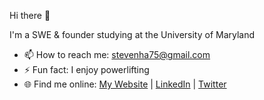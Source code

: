 Hi there 👋 

I'm a SWE & founder studying at the University of Maryland
- 📫 How to reach me: stevenha75@gmail.com
- ⚡ Fun fact: I enjoy powerlifting
- 🌐 Find me online: [My Website](https://steven-ha.com) | [LinkedIn](https://www.linkedin.com/in/stevenha75/) | [Twitter](https://twitter.com/stevenha75)
